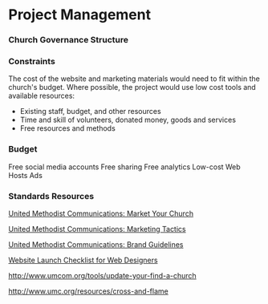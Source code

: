# Project Management

### Church Governance Structure

### Constraints
The cost of the website and marketing materials would need to fit within the church's budget. Where possible, the project would use low cost tools and available resources:

* Existing staff, budget, and other resources 
* Time and skill of volunteers, donated money, goods and services
* Free resources and methods

### Budget

Free social media accounts
Free sharing
Free analytics
Low-cost Web Hosts
Ads

### Standards Resources

[United Methodist Communications: Market Your Church](http://www.umcom.org/learn/market-your-church-getting-started)

[United Methodist Communications: Marketing Tactics](http://s3.amazonaws.com/Website_Properties_UGC/market-your-church/documents/STEP_4_IMPLEMENTATION_HOMEWORK.PDF)

[United Methodist Communications: Brand Guidelines](http://www.umcom.org/tools/brand-guidelines)

[Website Launch Checklist for Web Designers](https://github.com/tutsplus/Website-Launch-Checklist-for-Web-Designers)

http://www.umcom.org/tools/update-your-find-a-church

http://www.umc.org/resources/cross-and-flame



 
